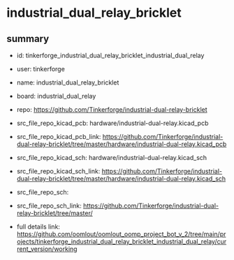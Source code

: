 # industrial_dual_relay_bricklet
 
## summary 
* id: tinkerforge_industrial_dual_relay_bricklet_industrial_dual_relay
* user: tinkerforge
* name: industrial_dual_relay_bricklet
* board: industrial_dual_relay
* repo: https://github.com/Tinkerforge/industrial-dual-relay-bricklet
* src_file_repo_kicad_pcb: hardware/industrial-dual-relay.kicad_pcb
* src_file_repo_kicad_pcb_link: https://github.com/Tinkerforge/industrial-dual-relay-bricklet/tree/master/hardware/industrial-dual-relay.kicad_pcb
* src_file_repo_kicad_sch: hardware/industrial-dual-relay.kicad_sch
* src_file_repo_kicad_sch_link: https://github.com/Tinkerforge/industrial-dual-relay-bricklet/tree/master/hardware/industrial-dual-relay.kicad_sch

* src_file_repo_sch: 
* src_file_repo_sch_link: https://github.com/Tinkerforge/industrial-dual-relay-bricklet/tree/master/
* full details link: https://github.com/oomlout/oomlout_oomp_project_bot_v_2/tree/main/projects/tinkerforge_industrial_dual_relay_bricklet_industrial_dual_relay/current_version/working  







